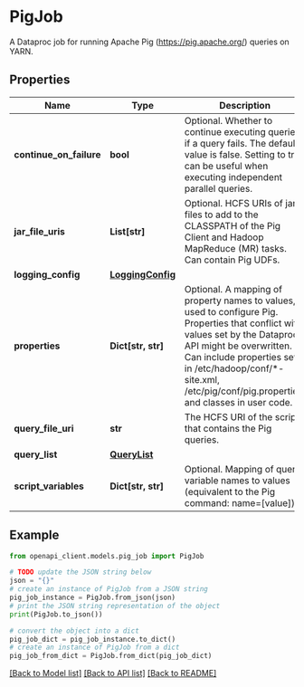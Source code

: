 # PigJob

A Dataproc job for running Apache Pig (https://pig.apache.org/) queries on YARN.

## Properties

Name | Type | Description | Notes
------------ | ------------- | ------------- | -------------
**continue_on_failure** | **bool** | Optional. Whether to continue executing queries if a query fails. The default value is false. Setting to true can be useful when executing independent parallel queries. | [optional] 
**jar_file_uris** | **List[str]** | Optional. HCFS URIs of jar files to add to the CLASSPATH of the Pig Client and Hadoop MapReduce (MR) tasks. Can contain Pig UDFs. | [optional] 
**logging_config** | [**LoggingConfig**](LoggingConfig.md) |  | [optional] 
**properties** | **Dict[str, str]** | Optional. A mapping of property names to values, used to configure Pig. Properties that conflict with values set by the Dataproc API might be overwritten. Can include properties set in /etc/hadoop/conf/*-site.xml, /etc/pig/conf/pig.properties, and classes in user code. | [optional] 
**query_file_uri** | **str** | The HCFS URI of the script that contains the Pig queries. | [optional] 
**query_list** | [**QueryList**](QueryList.md) |  | [optional] 
**script_variables** | **Dict[str, str]** | Optional. Mapping of query variable names to values (equivalent to the Pig command: name&#x3D;[value]). | [optional] 

## Example

```python
from openapi_client.models.pig_job import PigJob

# TODO update the JSON string below
json = "{}"
# create an instance of PigJob from a JSON string
pig_job_instance = PigJob.from_json(json)
# print the JSON string representation of the object
print(PigJob.to_json())

# convert the object into a dict
pig_job_dict = pig_job_instance.to_dict()
# create an instance of PigJob from a dict
pig_job_from_dict = PigJob.from_dict(pig_job_dict)
```
[[Back to Model list]](../README.md#documentation-for-models) [[Back to API list]](../README.md#documentation-for-api-endpoints) [[Back to README]](../README.md)


